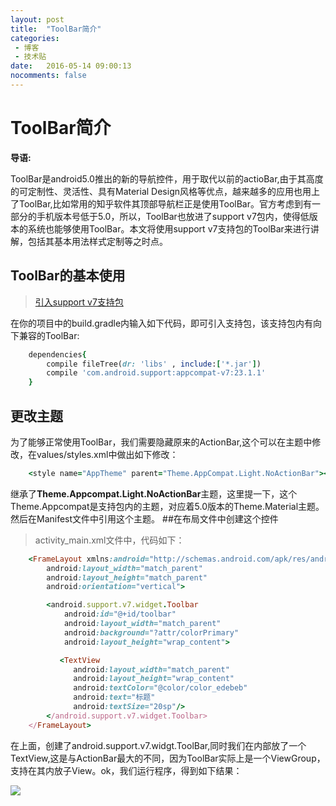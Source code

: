 ```yaml
---
layout: post
title:  "ToolBar简介"
categories: 
 - 博客
 - 技术贴
date:   2016-05-14 09:00:13
nocomments: false
---
```



# ToolBar简介

**导语:**

ToolBar是android5.0推出的新的导航控件，用于取代以前的actioBar,由于其高度的可定制性、灵活性、具有Material Design风格等优点，越来越多的应用也用上了ToolBar,比如常用的知乎软件其顶部导航栏正是使用ToolBar。官方考虑到有一部分的手机版本号低于5.0，所以，ToolBar也放进了support v7包内，使得低版本的系统也能够使用ToolBar。本文将使用support v7支持包的ToolBar来进行讲解，包括其基本用法样式定制等之时点。

## ToolBar的基本使用
>[引入support v7支持包](www.baidu.com)

在你的项目中的build.gradle内输入如下代码，即可引入支持包，该支持包内有向下兼容的ToolBar:

```ruby
    dependencies{
        compile fileTree(dr: 'libs' , include:['*.jar'])
        compile 'com.android.support:appcompat-v7:23.1.1'
    }
```

## 更改主题
为了能够正常使用ToolBar，我们需要隐藏原来的ActionBar,这个可以在主题中修改，在values/styles.xml中做出如下修改：

```ruby
    <style name="AppTheme" parent="Theme.AppCompat.Light.NoActionBar"></style>     
```
继承了**Theme.Appcompat.Light.NoActionBar**主题，这里提一下，这个Theme.Appcompat是支持包内的主题，对应着5.0版本的Theme.Material主题。然后在Manifest文件中引用这个主题。
##在布局文件中创建这个控件
> activity_main.xml文件中，代码如下：

```ruby
    <FrameLayout xmlns:android="http://schemas.android.com/apk/res/android"
        android:layout_width="match_parent"
        android:layout_height="match_parent"
        android:orientation="vertical">

        <android.support.v7.widget.Toolbar
            android:id="@+id/toolbar"
            android:layout_width="match_parent"
            android:background="?attr/colorPrimary"
            android:layout_height="wrap_content">

           <TextView
              android:layout_width="match_parent"
              android:layout_height="wrap_content"
              android:textColor="@color/color_edebeb"
              android:text="标题"
              android:textSize="20sp"/>
        </android.support.v7.widget.Toolbar>
    </FrameLayout>  
```

在上面，创建了android.support.v7.widgt.ToolBar,同时我们在内部放了一个TextView,这是与ActionBar最大的不同，因为ToolBar实际上是一个ViewGroup，支持在其内放子View。ok，我们运行程序，得到如下结果：

![](http://lorempixel.com/400/200/)
